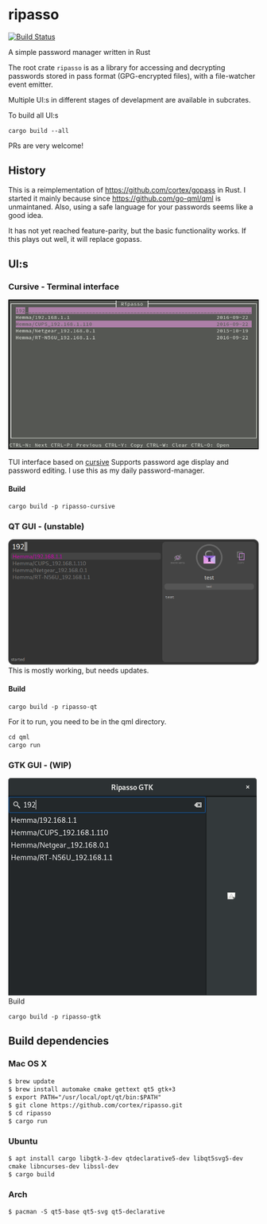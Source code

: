 # ripasso
[![Build Status](https://travis-ci.org/cortex/ripasso.svg?branch=master)](https://travis-ci.org/cortex/ripasso)

A simple password manager written in Rust

The root crate `ripasso` is as a library for accessing and decrypting passwords
stored in pass format (GPG-encrypted files), with a file-watcher event emitter.

Multiple UI:s in different stages of develapment are available in subcrates.

To build all UI:s
```
cargo build --all
```

PRs are very welcome!

## History
This is a reimplementation of https://github.com/cortex/gopass in Rust. I started it mainly because since https://github.com/go-qml/qml
is unmaintaned. Also, using a safe language for your passwords seems like a good idea.

It has not yet reached feature-parity, but the basic functionality works. If this plays out well, it will replace gopass.

## UI:s

### Cursive - Terminal interface
![Screenshot of ripasso-cursive](doc/ripasso-cursive.png)

TUI interface based on [cursive](https://github.com/gyscos/Cursive)
Supports password age display and password editing.
I use this as my daily password-manager.

#### Build
```
cargo build -p ripasso-cursive
```


### QT GUI - (unstable)
![Screenshot of ripasso-qt](doc/ripasso-qt.png)
This is mostly working, but needs updates.

#### Build

```
cargo build -p ripasso-qt
```
For it to run, you need to be in the qml directory.

```
cd qml
cargo run
```

### GTK GUI - (WIP)
![Screenshot of ripasso-gtk](doc/ripasso-gtk.png)
Build

```
cargo build -p ripasso-gtk
```


## Build dependencies

### Mac OS X

```
$ brew update
$ brew install automake cmake gettext qt5 gtk+3
$ export PATH="/usr/local/opt/qt/bin:$PATH"
$ git clone https://github.com/cortex/ripasso.git
$ cd ripasso
$ cargo run
```

### Ubuntu
```
$ apt install cargo libgtk-3-dev qtdeclarative5-dev libqt5svg5-dev cmake libncurses-dev libssl-dev
$ cargo build
```

### Arch
```
$ pacman -S qt5-base qt5-svg qt5-declarative
```
